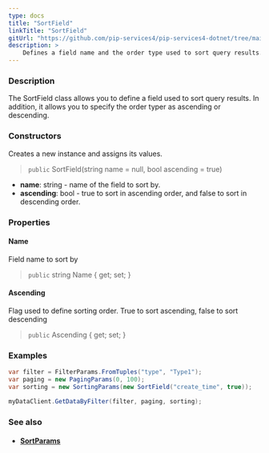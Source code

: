 ```yaml
---
type: docs
title: "SortField"
linkTitle: "SortField"
gitUrl: "https://github.com/pip-services4/pip-services4-dotnet/tree/main/pip-services4-data-dotnet"
description: > 
    Defines a field name and the order type used to sort query results.
---
```


### Description

The SortField class allows you to define a field used to sort query results. In addition, it allows you to specify the order typer as ascending or descending.

### Constructors
Creates a new instance and assigns its values.

> `public` SortField(string name = null, bool ascending = true)

- **name**: string - name of the field to sort by.
- **ascending**: bool - true to sort in ascending order, and false to sort in descending order. 


### Properties

#### Name
Field name to sort by
> `public` string Name { get; set; }

#### Ascending
Flag used to define sorting order. True to sort ascending, false to sort descending
> `public` Ascending { get; set; }


### Examples
```cs
var filter = FilterParams.FromTuples("type", "Type1");
var paging = new PagingParams(0, 100);
var sorting = new SortingParams(new SortField("create_time", true));

myDataClient.GetDataByFilter(filter, paging, sorting);
```

### See also
- #### [SortParams](../sort_params)

